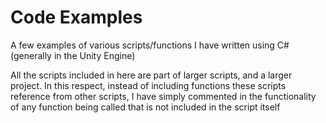 # Code Examples
A few examples of various scripts/functions I have written using C# (generally in the Unity Engine)

All the scripts included in here are part of larger scripts, and a larger project. In this respect, instead of including functions these scripts reference from other scripts, I have simply commented in the functionality of any function being called that is not included in the script itself
